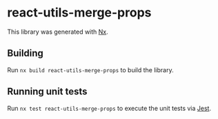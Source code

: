 # react-utils-merge-props

This library was generated with [Nx](https://nx.dev).

## Building

Run `nx build react-utils-merge-props` to build the library.

## Running unit tests

Run `nx test react-utils-merge-props` to execute the unit tests via [Jest](https://jestjs.io).
